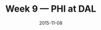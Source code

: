 ---
layout: game
title: Week 9 — PHI at DAL
season: 2015
game_id: 2015_09_PHI_DAL
week: 9
date: 2015-11-08
home_team: DAL
away_team: PHI
final_home: 
final_away: 
pbp_url: /assets/data/pbp/2015/2015_09_PHI_DAL.csv.gz
---